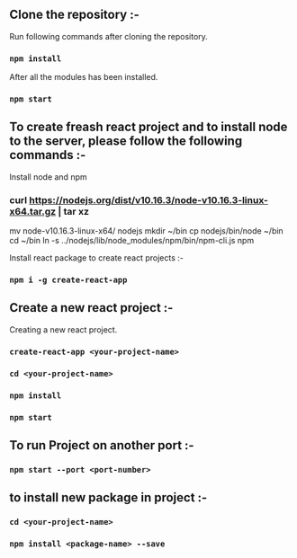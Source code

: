 ## Clone the repository :-

Run following commands after cloning the repository.

### `npm install`

After all the modules has been installed.
### `npm start`

## To create freash react project and to install node to the server, please follow the following commands :-

Install node and npm 

### curl https://nodejs.org/dist/v10.16.3/node-v10.16.3-linux-x64.tar.gz  | tar xz
mv node-v10.16.3-linux-x64/ nodejs
mkdir ~/bin
cp nodejs/bin/node ~/bin
cd ~/bin
ln -s ../nodejs/lib/node_modules/npm/bin/npm-cli.js npm

Install react package to create react projects :-

### `npm i -g create-react-app`

## Create a new react project :-

Creating a new react project.
### `create-react-app <your-project-name>`
### `cd <your-project-name>`
### `npm install`
### `npm start`

## To run Project on another port :-
### `npm start --port <port-number>`

## to install new package in project :-

### `cd <your-project-name>`
### `npm install <package-name> --save`
